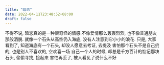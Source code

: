 ```yaml
---
title: "暗恋"
date: 2022-04-11T23:48:52+08:00
draft: false
---
```


不得不说, 暗恋真的是一种很奇怪的情感.不像爱情那么轰轰烈烈, 也不像普通朋友那般洒脱.
就像一个石头从高空仍入海底, 没有人注意到它小小的浪花.
只是, 大家看到了, 知道海底有一个石头, 却没人愿意去考证, 去提及
害怕那个石头不是自己扔的, 也是别人不喜欢的, 空欢喜一场
自己一个人的时候, 却总是千方百计的惦记那块石头, 偷偷寻找, 捡起来
害怕再丢了, 被人看见了说什么不好
